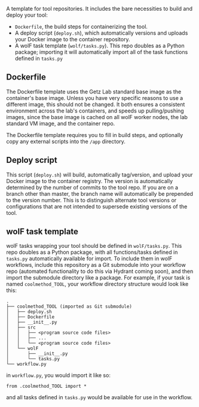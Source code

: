 A template for tool repositories. It includes the bare necessities to build and deploy your tool:

* `Dockerfile`, the build steps for containerizing the tool.
* A deploy script (`deploy.sh`), which automatically versions and uploads your Docker image to the container repository.
* A wolF task template (`wolf/tasks.py`). This repo doubles as a Python package; importing it will automatically import
  all of the task functions defined in `tasks.py`

## Dockerfile

The Dockerfile template uses the Getz Lab standard base image as the container's base image.
Unless you have very specific reasons to use a different image, this should not be changed.
It both ensures a consistent environment across the lab's containers, and speeds up pulling/pushing
images, since the base image is cached on all wolF worker nodes, the lab standard VM image, and the
container repo.

The Dockerfile template requires you to fill in build steps, and optionally copy any external scripts into the
`/app` directory.

## Deploy script

This script (`deploy.sh`) will build, automatically tag/version, and upload your Docker image to the container registry.
The version is automatically determined by the number of commits to the tool repo. If you are on a branch
other than master, the branch name will automatically be prepended to the version number. This is to distinguish
alternate tool versions or configurations that are not intended to supersede existing versions of the tool.

## wolF task template

wolF tasks wrapping your tool should be defined in `wolF/tasks.py`. This repo doubles as a Python package, with all
functions/tasks defined in `tasks.py` automatically available for import. To include them in wolF workflows, include this 
repository as a Git submodule into your workflow repo (automated functionality to do this via Hydrant coming soon),
and then import the submodule directory like a package. For example, if your task is named `coolmethod_TOOL`, your workflow
directory structure would look like this:

```
.
├── coolmethod_TOOL (imported as Git submodule)
│   ├── deploy.sh
│   ├── Dockerfile
│   ├── __init__.py
│   ├── src
│   │   ├── <program source code files>
│   │   ├── ...
│   │   └── <program source code files>
│   └── wolF
│       ├── __init__.py
│       └── tasks.py
└── workflow.py
```

in `workflow.py`, you would import it like so:

```
from .coolmethod_TOOL import *
```

and all tasks defined in `tasks.py` would be available for use in the workflow.
